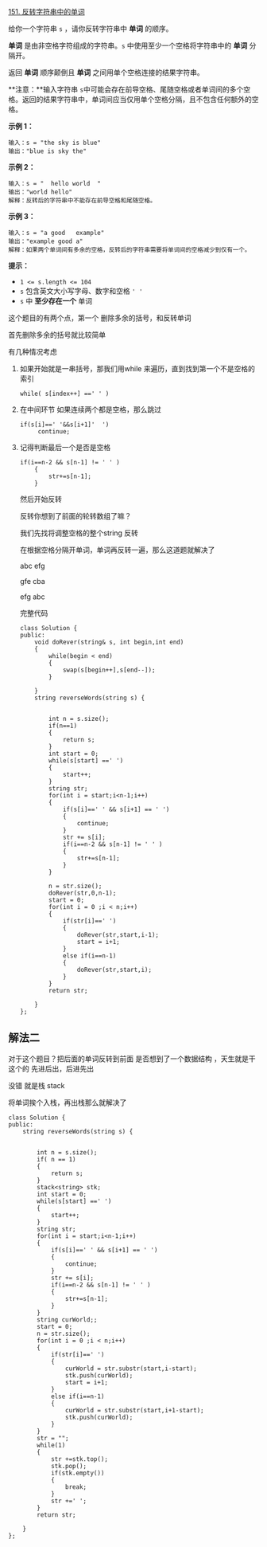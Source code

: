 [151. 反转字符串中的单词](https://leetcode.cn/problems/reverse-words-in-a-string/)

给你一个字符串 `s` ，请你反转字符串中 **单词** 的顺序。

**单词** 是由非空格字符组成的字符串。`s` 中使用至少一个空格将字符串中的 **单词** 分隔开。

返回 **单词** 顺序颠倒且 **单词** 之间用单个空格连接的结果字符串。

**注意：**输入字符串 `s`中可能会存在前导空格、尾随空格或者单词间的多个空格。返回的结果字符串中，单词间应当仅用单个空格分隔，且不包含任何额外的空格。

 

**示例 1：**

```
输入：s = "the sky is blue"
输出："blue is sky the"
```

**示例 2：**

```
输入：s = "  hello world  "
输出："world hello"
解释：反转后的字符串中不能存在前导空格和尾随空格。
```

**示例 3：**

```
输入：s = "a good   example"
输出："example good a"
解释：如果两个单词间有多余的空格，反转后的字符串需要将单词间的空格减少到仅有一个。
```

 

**提示：**

- `1 <= s.length <= 104`
- `s` 包含英文大小写字母、数字和空格 `' '`
- `s` 中 **至少存在一个** 单词



这个题目的有两个点，第一个 删除多余的括号，和反转单词

首先删除多余的括号就比较简单

有几种情况考虑

1. 如果开始就是一串括号，那我们用while 来遍历，直到找到第一个不是空格的索引

   ```
   while( s[index++] ==' ' )
   ```

2. 在中间环节 如果连续两个都是空格，那么跳过

   ```
   if(s[i]==' '&&s[i+1]'  ')
    	continue;
   ```

3. 记得判断最后一个是否是空格

   ```
   if(i==n-2 && s[n-1] != ' ' )
       {
           str+=s[n-1];
       }
   ```

   然后开始反转

   反转你想到了前面的轮转数组了嘛？

   我们先找将调整空格的整个string 反转

   在根据空格分隔开单词，单词再反转一遍，那么这道题就解决了

   abc efg

   gfe cba

   efg abc

   完整代码

   ```
   class Solution {
   public:
       void doRever(string& s, int begin,int end)
       {
           while(begin < end)
           {
               swap(s[begin++],s[end--]);
           }
           
       }
       string reverseWords(string s) {
   
   
           int n = s.size();
           if(n==1)
           {
               return s;
           }
           int start = 0;
           while(s[start] ==' ')
           {
               start++;
           }
           string str;
           for(int i = start;i<n-1;i++)
           {
               if(s[i]==' ' && s[i+1] == ' ')
               {
                   continue;
               }
               str += s[i];
               if(i==n-2 && s[n-1] != ' ' )
               {
                   str+=s[n-1];
               }
           }
           
           n = str.size();
           doRever(str,0,n-1);
           start = 0;
           for(int i = 0 ;i < n;i++)
           {
               if(str[i]==' ')
               {
                   doRever(str,start,i-1);
                   start = i+1;
               }
               else if(i==n-1)
               {
                   doRever(str,start,i);
               }
           }
           return str;
   
       }
   };
   ```

## 解法二

对于这个题目？把后面的单词反转到前面 是否想到了一个数据结构 ，天生就是干这个的 先进后出，后进先出

没错 就是栈 stack

将单词挨个入栈，再出栈那么就解决了

```
class Solution {
public:
    string reverseWords(string s) {


        int n = s.size();
        if( n == 1)
        {
            return s;
        }
        stack<string> stk;
        int start = 0;
        while(s[start] ==' ')
        {
            start++;
        }
        string str;
        for(int i = start;i<n-1;i++)
        {
            if(s[i]==' ' && s[i+1] == ' ')
            {
                continue;
            }
            str += s[i];
            if(i==n-2 && s[n-1] != ' ' )
            {
                str+=s[n-1];
            }
        }
        string curWorld;;
        start = 0;
        n = str.size();
        for(int i = 0 ;i < n;i++)
        {
            if(str[i]==' ')
            {   
                curWorld = str.substr(start,i-start);
                stk.push(curWorld);
                start = i+1;
            }
            else if(i==n-1)
            {   
                curWorld = str.substr(start,i+1-start);
                stk.push(curWorld);
            }
        }
        str = "";
        while(1)
        {
            str +=stk.top();
            stk.pop();
            if(stk.empty())
            {
                break;
            }
            str +=' ';
        }
        return str;

    }
};
```



